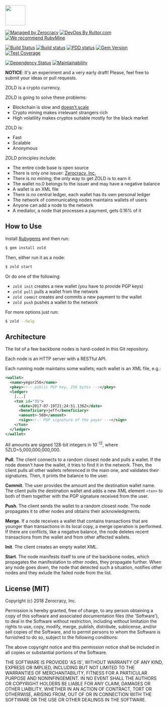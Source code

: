 <img src="http://www.zold.io/logo.svg" width="64px" height="64px"/>

[![Managed by Zerocracy](http://www.0crat.com/badge/C91QJT4CF.svg)](http://www.0crat.com/p/C91QJT4CF)
[![DevOps By Rultor.com](http://www.rultor.com/b/yegor256/Zold)](http://www.rultor.com/p/yegor256/Zold)
[![We recommend RubyMine](http://img.teamed.io/rubymine-recommend.svg)](https://www.jetbrains.com/ruby/)

[![Build Status](https://travis-ci.org/zerocracy/zold.svg)](https://travis-ci.org/zerocracy/zold)
[![Build status](https://ci.appveyor.com/api/projects/status/orvfo2qgmd1d7a2i?svg=true)](https://ci.appveyor.com/project/zerocracy/zold)
[![PDD status](http://www.0pdd.com/svg?name=zerocracy/zold)](http://www.0pdd.com/p?name=zerocracy/zold)
[![Gem Version](https://badge.fury.io/rb/zold.svg)](http://badge.fury.io/rb/zold)
[![Test Coverage](https://img.shields.io/codecov/c/github/zerocracy/zold.svg)](https://codecov.io/github/zerocracy/zold?branch=master)

[![Dependency Status](https://gemnasium.com/zerocracy/zold.svg)](https://gemnasium.com/zerocracy/zold)
[![Maintainability](https://api.codeclimate.com/v1/badges/7489c1d2bacde40ffc09/maintainability)](https://codeclimate.com/github/zerocracy/zold/maintainability)

**NOTICE**: It's an experiment and a very early draft! Please, feel free to
submit your ideas or pull requests.

ZOLD is a crypto currency.

ZOLD is going to solve these problems:

  * Blockchain is slow and [doesn't scale](https://en.wikipedia.org/wiki/Bitcoin_scalability_problem)
  * Crypto mining makes irrelevant strangers rich
  * High volatility makes cryptos suitable mostly for the black market

ZOLD is:

  * Fast
  * Scalable
  * Anonymous

ZOLD principles include:

  * The entire code base is open source
  * There is only one issuer: [Zerocracy, Inc.](http://www.zerocracy.com)
  * There is no mining; the only way to get ZOLD is to earn it
  * The wallet no.0 belongs to the issuer and may have a negative balance
  * A wallet is an XML file
  * There is no central ledger, each wallet has its own personal ledger
  * The network of communicating nodes maintains wallets of users
  * Anyone can add a node to the network
  * A mediator, a node that processes a payment, gets 0.16% of it

## How to Use

Install [Rubygems](https://rubygems.org/pages/download) and then run:

```bash
$ gem install zold
```

Then, either run it as a node:

```bash
$ zold start
```

Or do one of the following:

  * `zold init` creates a new wallet (you have to provide PGP keys)
  * `zold pull` pulls a wallet from the network
  * `zold commit` creates and commits a new payment to the wallet
  * `zold push` pushes a wallet to the network

For more options just run:

```bash
$ zold --help
```

## Architecture

The list of a few backbone nodes is hard-coded in this Git repository.

Each node is an HTTP server with a RESTful API.

Each running node maintains some wallets; each wallet is an XML file, e.g.:

```xml
<wallet>
  <name>yegor256</name>
  <pkey><!-- public PGP key, 256 bytes --></pkey>
  <ledger>
    [...]
    <txn id="35">
      <date>2017-07-19T21:24:51.136Z</date>
      <beneficiary>jeff</beneficiary>
      <amount>-560</amount>
      <sign><!-- PGP signature of the payer --></sign>
    </txn>
  </ledger>
</wallet>
```

All amounts are signed 128-bit integers in 10<sup>-12</sup>, where 5ZLD=5,000,000,000,000.

**Pull**.
The client connects to a random closest node and pulls a wallet. If the node
doesn't have the wallet, it tries to find it in the network. Then, the
client pulls all other wallets referenced in the main one, and validates
their signatures. Then, it prints the balance to the user.

**Commit**.
The user provides the amount and the destination wallet name. The client
pulls the destination wallet and adds a new XML element `<txn>` to both of them
together with the PGP signature received from the user.

**Push**.
The client sends the wallet to a random closest node. The node propagates
it to other nodes and obtains their acknowledgments.

**Merge**.
If a node receives a wallet that contains transactions that are younger
than transactions in its local copy, a merge operation is
performed. If there are conflicts, like a negative balance, the node
deletes recent transactions from the wallet and from other affected wallets.

**Init**.
The client creates an empty wallet XML.

**Start**.
The node manifests itself to one of the backbone nodes, which
propagates the manifestation to other nodes, they propagate further.
When any node goes down, the node that detected such a situation,
notifies other nodes and they exlude the failed node from the list.

## License (MIT)

Copyright (c) 2018 Zerocracy, Inc.

Permission is hereby granted, free of charge, to any person obtaining a copy
of this software and associated documentation files (the 'Software'), to deal
in the Software without restriction, including without limitation the rights
to use, copy, modify, merge, publish, distribute, sublicense, and/or sell
copies of the Software, and to permit persons to whom the Software is
furnished to do so, subject to the following conditions:

The above copyright notice and this permission notice shall be included in all
copies or substantial portions of the Software.

THE SOFTWARE IS PROVIDED 'AS IS', WITHOUT WARRANTY OF ANY KIND, EXPRESS OR
IMPLIED, INCLUDING BUT NOT LIMITED TO THE WARRANTIES OF MERCHANTABILITY,
FITNESS FOR A PARTICULAR PURPOSE AND NONINFINGEMENT. IN NO EVENT SHALL THE
AUTHORS OR COPYRIGHT HOLDERS BE LIABLE FOR ANY CLAIM, DAMAGES OR OTHER
LIABILITY, WHETHER IN AN ACTION OF CONTRACT, TORT OR OTHERWISE, ARISING FROM,
OUT OF OR IN CONNECTION WITH THE SOFTWARE OR THE USE OR OTHER DEALINGS IN THE
SOFTWARE.

